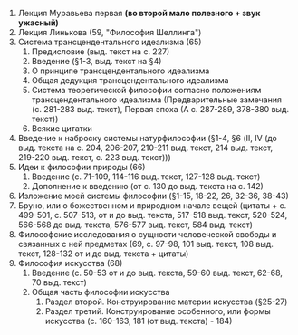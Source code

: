 1. Лекция Муравьева первая **(во второй мало полезного + звук ужасный)**
2. Лекция Линькова (59, "Философия Шеллинга")
3. Система трансцендентального идеализма (65)
	1. Предисловие (выд. текст на с. 227)
	2. Введение (§1-3, выд. текст на §4)
	3. О принципе трансцендентального идеализма 
	4. Общая дедукция трансцендентального идеализма
	5. Система теоретической философии согласно положениям трансцендентального идеализма (Предварительные замечания (с. 281-283 выд. текст), Первая эпоха (А с. 287-289, 378-380 выд. текст))
	6. Всякие цитатки
4. Введение к наброску системы натурфилософии (§1-4, §6 (II, IV (до выд. текста на с. 204, 206-207, 210-211 выд. текст, 214 выд. текст, 219-220 выд. текст, с. 223 выд. текст)))
5. Идеи к философии природы (66)
	1. Введение (с. 71-109, 114-116 выд. текст, 127-128 выд. текст)
	2. Дополнение к введению (от с. 130 до выд. текста на с. 142)
6. Изложение моей системы философии (§1-15, 18-22, 26, 32-36, 38-43)
7. Бруно, или о божественном и природном начале вещей (цитаты + с. 499-501, с. 507-513, от и до выд. текста, 517-518 выд. текст, 520-524, 566-568 до выд. текста, 576-577 выд. текст, 584 выд. текст)
8. Философские исследования о сущности человеческой свободы и связанных с ней предметах (69, c. 97-98, 101 выд. текст, 108 выд. текст, 128-132 от и до выд. текста + цитаты)
9. Философия искусства (68)
	1. Введение (с. 50-53 от и до выд. текста, 59-60 выд. текст, 62-68, 70 выд. текст)
	2. Общая часть философии искусства
		1. Раздел второй. Конструирование материи искусства (§25-27)
		2. Раздел третий. Конструирование особенного, или формы искусства (с. 160-163, 181 (от выд. текста) - 184)